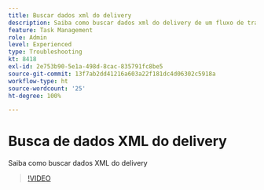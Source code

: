 ```yaml
---
title: Buscar dados xml do delivery
description: Saiba como buscar dados xml do delivery de um fluxo de trabalho
feature: Task Management
role: Admin
level: Experienced
type: Troubleshooting
kt: 8418
exl-id: 2e753b90-5e1a-498d-8cac-835791fc8be5
source-git-commit: 13f7ab2dd41216a603a22f181dc4d06302c5918a
workflow-type: ht
source-wordcount: '25'
ht-degree: 100%

---
```


# Busca de dados XML do delivery

Saiba como buscar dados XML do delivery

>[!VIDEO](https://video.tv.adobe.com/v/335949?quality=12&learn=on)
